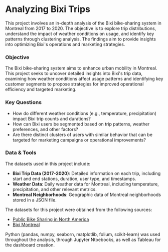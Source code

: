 # Analyzing Bixi Trips

This project involves an in-depth analysis of the Bixi bike-sharing system in Montreal from 2017 to 2020. The objective is to explore trip distributions, understand the impact of weather conditions on usage, and identify key patterns through clustering analysis. The findings aim to provide insights into optimizing Bixi's operations and marketing strategies.

### Objective

The Bixi bike-sharing system aims to enhance urban mobility in Montreal. This project seeks to uncover detailed insights into Bixi's trip data, examining how weather conditions affect usage patterns and identifying key customer segments to propose strategies for improved operational efficiency and targeted marketing.

### Key Questions
- How do different weather conditions (e.g., temperature, precipitation) impact Bixi trip counts and durations?
- How can Bixi users be segmented based on trip patterns, weather preferences, and other factors?
- Are there distinct clusters of users with similar behavior that can be targeted for marketing campaigns or operational improvements?

### Data & Tools

The datasets used in this project include:
- **Bixi Trip Data (2017-2020)**: Detailed information on each trip, including start and end stations, duration, user type, and timestamps.
- **Weather Data**: Daily weather data for Montreal, including temperature, precipitation, and other relevant metrics.
- **Montreal Neighborhoods**: Geographic data of Montreal neighborhoods stored in a JSON file.

The datasets for this project were obtained from the following sources:

- [Public Bike Sharing in North America](https://www.kaggle.com/datasets/jeanmidev/public-bike-sharing-in-north-america)
- [Bixi Montreal](https://www.kaggle.com/datasets/aubertsigouin/biximtl?select=limadmin.json)


Python (pandas, numpy, seaborn, matplotlib, folium, scikit-learn) was used throughout the analysis, through Jupyter Ntoebooks, as well as Tableau for the dashboard creation.
